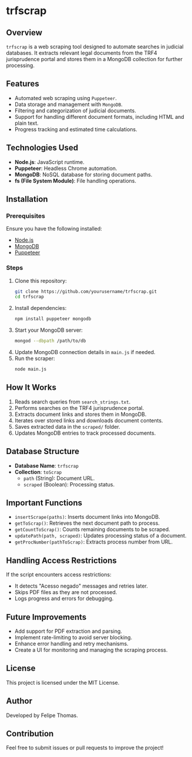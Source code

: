 # trfscrap

## Overview

`trfscrap` is a web scraping tool designed to automate searches in judicial databases. It extracts relevant legal documents from the TRF4 jurisprudence portal and stores them in a MongoDB collection for further processing.

## Features

- Automated web scraping using `Puppeteer`.
- Data storage and management with `MongoDB`.
- Filtering and categorization of judicial documents.
- Support for handling different document formats, including HTML and plain text.
- Progress tracking and estimated time calculations.

## Technologies Used

- **Node.js**: JavaScript runtime.
- **Puppeteer**: Headless Chrome automation.
- **MongoDB**: NoSQL database for storing document paths.
- **fs (File System Module)**: File handling operations.

## Installation

### Prerequisites

Ensure you have the following installed:

- [Node.js](https://nodejs.org/)
- [MongoDB](https://www.mongodb.com/)
- [Puppeteer](https://pptr.dev/)

### Steps

1. Clone this repository:
   ```sh
   git clone https://github.com/yourusername/trfscrap.git
   cd trfscrap
   ```
2. Install dependencies:
   ```sh
   npm install puppeteer mongodb
   ```
3. Start your MongoDB server:
   ```sh
   mongod --dbpath /path/to/db
   ```
4. Update MongoDB connection details in `main.js` if needed.
5. Run the scraper:
   ```sh
   node main.js
   ```

## How It Works

1. Reads search queries from `search_strings.txt`.
2. Performs searches on the TRF4 jurisprudence portal.
3. Extracts document links and stores them in MongoDB.
4. Iterates over stored links and downloads document contents.
5. Saves extracted data in the `scraped/` folder.
6. Updates MongoDB entries to track processed documents.

## Database Structure

- **Database Name**: `trfscrap`
- **Collection**: `toScrap`
  - `path` (String): Document URL.
  - `scraped` (Boolean): Processing status.

## Important Functions

- `insertScrape(paths)`: Inserts document links into MongoDB.
- `getToScrap()`: Retrieves the next document path to process.
- `getCountToScrap()`: Counts remaining documents to be scraped.
- `updatePath(path, scraped)`: Updates processing status of a document.
- `getProcNumber(pathToScrap)`: Extracts process number from URL.

## Handling Access Restrictions

If the script encounters access restrictions:

- It detects "Acesso negado" messages and retries later.
- Skips PDF files as they are not processed.
- Logs progress and errors for debugging.

## Future Improvements

- Add support for PDF extraction and parsing.
- Implement rate-limiting to avoid server blocking.
- Enhance error handling and retry mechanisms.
- Create a UI for monitoring and managing the scraping process.

## License

This project is licensed under the MIT License.

## Author

Developed by Felipe Thomas.

## Contribution

Feel free to submit issues or pull requests to improve the project!

